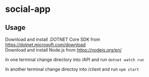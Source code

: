 # social-app

## Usage
Download and install .DOTNET Core SDK from https://dotnet.microsoft.com/download  
Download and install Node.js from https://nodejs.org/en/

In one terminal change directory into /API and run `dotnet watch run`

In another terminal change directoy into /client and run `npm start`
